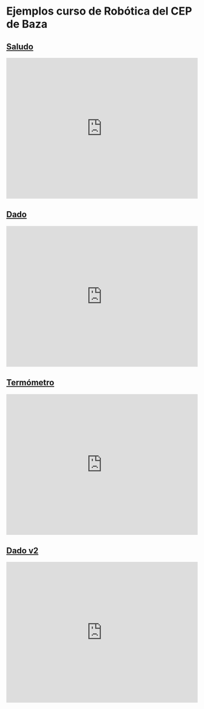 # Ejemplos curso de Robótica del CEP de Baza

## [Saludo](https://makecode.microbit.org/_VLbJ3HUa8Apm)

<div style="position:relative;height:calc(300px + 5em);width:100%;overflow:hidden;"><iframe style="position:absolute;top:0;left:0;width:100%;height:100%;" src="https://makecode.microbit.org/---codeembed#pub:_VLbJ3HUa8Apm" allowfullscreen="allowfullscreen" frameborder="0" sandbox="allow-scripts allow-same-origin"></iframe></div>


## [Dado](https://makecode.microbit.org/_erxD3veibFKp)

<div style="position:relative;height:calc(300px + 5em);width:100%;overflow:hidden;"><iframe style="position:absolute;top:0;left:0;width:100%;height:100%;" src="https://makecode.microbit.org/---codeembed#pub:_erxD3veibFKp" allowfullscreen="allowfullscreen" frameborder="0" sandbox="allow-scripts allow-same-origin"></iframe></div>

## [Termómetro](https://makecode.microbit.org/_Cvo0YaJdHhKq)


<div style="position:relative;height:calc(300px + 5em);width:100%;overflow:hidden;"><iframe style="position:absolute;top:0;left:0;width:100%;height:100%;" src="https://makecode.microbit.org/---codeembed#pub:_Cvo0YaJdHhKq" allowfullscreen="allowfullscreen" frameborder="0" sandbox="allow-scripts allow-same-origin"></iframe></div>

## [Dado v2](https://makecode.microbit.org/_W2d1cvabFJDp)


<div style="position:relative;height:calc(300px + 5em);width:100%;overflow:hidden;"><iframe style="position:absolute;top:0;left:0;width:100%;height:100%;" src="https://makecode.microbit.org/---codeembed#pub:_W2d1cvabFJDp" allowfullscreen="allowfullscreen" frameborder="0" sandbox="allow-scripts allow-same-origin"></iframe></div>